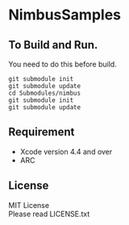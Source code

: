 NimbusSamples
================

To Build and Run.
---
You need to do this before build.  

```
git submodule init  
git submodule update
cd Submodules/nimbus
git submodule init
git submodule update
```

Requirement
---
- Xcode version 4.4 and over
- ARC

License
---
MIT License  
Please read LICENSE.txt
